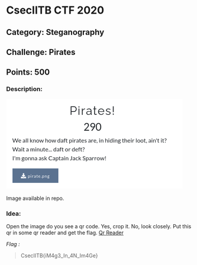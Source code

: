 # CsecIITB CTF 2020
## Category: Steganography
## Challenge: Pirates
## Points: 500
### Description:

![Question](pirates.png)

Image available in repo.

### Idea:
Open the image do you see a qr code. Yes, crop it. No, look closely. Put this qr in some qr reader and get the flag. [Qr Reader](https://www.imgonline.com.ua/eng/scan-qr-bar-code.php) 

*Flag :*
> CsecIITB{iM4g3_In_4N_Im4Ge}